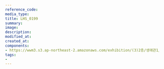 ```yaml
---
reference_code:
media_type:
title: LHS_0199
summary:
image:
description:
modified_at:
created_at:
components:
- https://wwm3.s3.ap-northeast-2.amazonaws.com/exhibition/(3)2층/생애관1/자료/LHS_0199.jpg
tags:
-
---
```

